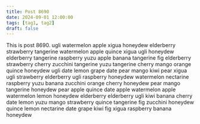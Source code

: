 ```yaml
---
title: Post 8690
date: 2024-09-01 12:00:00
tags: [tag1, tag2]
draft: false
---
```

This is post 8690.
ugli
watermelon
apple
xigua
honeydew
elderberry
strawberry
tangerine
watermelon
apple
quince
xigua
ugli
honeydew
elderberry
tangerine
raspberry
yuzu
apple
banana
tangerine
fig
elderberry
strawberry
cherry
zucchini
tangerine
yuzu
tangerine
cherry
mango
orange
quince
honeydew
ugli
date
lemon
grape
date
pear
mango
kiwi
pear
xigua
ugli
strawberry
elderberry
ugli
raspberry
honeydew
watermelon
nectarine
raspberry
yuzu
banana
zucchini
orange
cherry
honeydew
pear
mango
tangerine
honeydew
pear
apple
quince
date
apple
watermelon
apple
watermelon
lemon
honeydew
elderberry
elderberry
ugli
kiwi
banana
cherry
date
lemon
yuzu
mango
strawberry
quince
tangerine
fig
zucchini
honeydew
quince
lemon
nectarine
date
grape
kiwi
fig
xigua
raspberry
banana
honeydew

